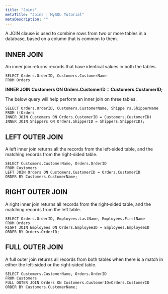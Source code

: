 ```yaml
---
title: "Joins"
metaTitle: "Joins | MySQL Tutorial"
metaDescription: ""
---
```


A JOIN clause is used to combine rows from two or more tables in a database, based on a column that is common to them.

## INNER JOIN

An inner join returns records that have identical values in both the tables.

```mysql
SELECT Orders.OrderID, Customers.CustomerName
FROM Orders
```

**INNER JOIN Customers ON Orders.CustomerID = Customers.CustomerID;**

The below query will help perform an inner join on three tables.

```mysql
SELECT Orders.OrderID, Customers.CustomerName, Shippe rs.ShipperName
FROM ((Orders
INNER JOIN Customers ON Orders.CustomerID = Customers.CustomerID)
INNER JOIN Shippers ON Orders.ShipperID = Shippers.ShipperID);
```

## LEFT OUTER JOIN

A left inner join returns all the records from the left-sided table, and the matching records from the right-sided table.

```mysql
SELECT Customers.CustomerName, Orders.OrderID
FROM Customers
LEFT JOIN Orders ON Customers.CustomerID = Orders.CustomerID
ORDER BY Customers.CustomerName;
```

## RIGHT OUTER JOIN

A right inner join returns all records from the right-sided table, and the matching records from the left table.

```mysql
SELECT Orders.OrderID, Employees.LastName, Employees.FirstName
FROM Orders
RIGHT JOIN Employees ON Orders.EmployeeID = Employees.EmployeeID
ORDER BY Orders.OrderID;
```

## FULL OUTER JOIN

A full outer join returns all records from both tables when there is a match in either the left-sided or the right-sided table.

```mysql
SELECT Customers.CustomerName, Orders.OrderID
FROM Customers
FULL OUTER JOIN Orders ON Customers.CustomerID=Orders.CustomerID
ORDER BY Customers.CustomerName;
```
